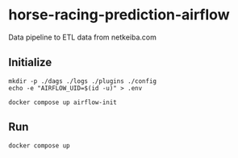 # horse-racing-prediction-airflow
Data pipeline to ETL data from netkeiba.com

## Initialize

```
mkdir -p ./dags ./logs ./plugins ./config
echo -e "AIRFLOW_UID=$(id -u)" > .env
```

```
docker compose up airflow-init
```

## Run

```
docker compose up
```
